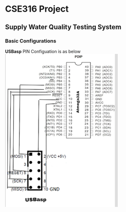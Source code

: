 # CSE316 Project
## Supply Water Quality Testing System

### Basic Configurations
**USBasp** PIN Configuation is as below
![usbasp_config](/docs/atmega32_usbasp.png)
